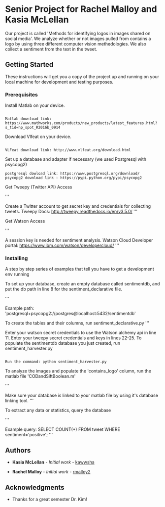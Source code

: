 # Senior Project for Rachel Malloy and Kasia McLellan

Our project is called 'Methods for identifying logos in images shared on social media'. We analyze whether or not images pulled from contains a logo by using three different computer vision methedologies. We also collect a sentiment from the text in the tweet. 

## Getting Started

These instructions will get you a copy of the project up and running on your local machine for development and testing purposes. 

### Prerequisites

Install Matlab on your device.

```

Matlab download link: https://www.mathworks.com/products/new_products/latest_features.html?s_tid=hp_spot_R2016b_0914
```

Download Vlfeat on your device.

```

VLFeat download link: http://www.vlfeat.org/download.html
```

Set up a database and adapter if necessary (we used Postgresql with psycopg2)

```
postgresql dowload link: https://www.postgresql.org/download/
psycopg2 download link : https://pypi.python.org/pypi/psycopg2
```

Get Tweepy (Twitter API) Access

'''

Create a Twitter account to get secret key and credentials for collecting tweets. 
Tweepy Docs: http://tweepy.readthedocs.io/en/v3.5.0/
'''

Get Watson Access

'''

A session key is needed for sentiment analysis.
Watson Cloud Developer portal: https://www.ibm.com/watson/developercloud/
'''

### Installing

A step by step series of examples that tell you have to get a development env running

To set up your database, create an empty database called sentimentdb, and put the db path in line 8 for the sentiment_declarative file.

'''

Example path: 'postgresql+psycopg2://postgres@localhost:5432/sentimentdb'

To create the tables and their columns, run sentiment_declarative.py 
'''

Enter your watson secret credentials to use the Watson alchemy api in line 11. Enter your tweepy secret credentials and keys in lines 22-25. To populate the sentimentdb database you just created, run sentiment_harvester.py
```

Run the command: python sentiment_harvester.py
```

To analyze the images and populate the 'contains_logo' column, run the matlab file 'CODandSiftBoolean.m'

'''

Make sure your database is linked to your matlab file by using it's database linking tool. 
'''

To extract any data or statistics, query the database

'''

Example query: SELECT COUNT(*) FROM tweet WHERE sentiment='positive';
'''

## Authors

* **Kasia McLellan** - *Initial work* - [kawwsha](https://github.com/kawwsha)

* **Rachel Malloy** - *Initial work* - [rmalloy2](https://github.com/rmalloy2)

## Acknowledgments

* Thanks for a great semester Dr. Kim! 
